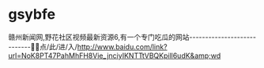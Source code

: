 # gsybfe
赣州新闻网,野花社区视频最新资源6,有一个专门吃瓜的网站----------------------------💾💾点/此/进/入/http://www.baidu.com/link?url=NoK8PT47PahMhFH8Vie_jnciyIKNTTtVBQKpill6udK&amp;wd
